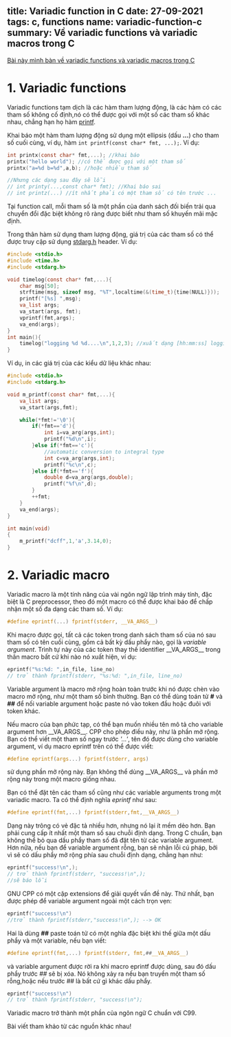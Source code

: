 title: Variadic function in C
date: 27-09-2021
tags: c, functions
name: variadic-function-c
summary: Về variadic functions và variadic macros trong C
---------------------------

<u>Bài này mình bàn về variadic functions và variadic macros trong C</u>

# 1. Variadic functions

Variadic functions tạm dịch là các hàm tham lượng động, là các hàm có các tham số không cố định,nó có thể được gọi với một số các tham số khác nhau, chẳng hạn họ hàm [printf](http://en.cppreference.com/w/c/io/fprintf).

Khai báo một hàm tham lượng động sử dụng một ellipsis (dấu **...**) cho tham số cuối cùng, ví dụ, hàm `int printf(const char* fmt, ...);`. Ví dụ:

```c
int printx(const char* fmt,...); //khai báo
printx("hello world"); //có thể được gọi với một tham số
printx("a=%d b=%d",a,b); //hoặc nhiều tham số

//Nhưng các dạng sau đây sẽ lỗi
// int printy(...,const char* fmt); //Khai báo sai
// int printz(...) //ít nhất phải có một tham số có tên trước ...
```

Tại function call, mỗi tham số là một phần của danh sách đối biến trải qua chuyển đổi đặc biệt không rõ ràng được biết như tham số khuyến mãi mặc định.

Trong thân hàm sử dụng tham lượng động, giá trị của các tham số có thể được truy cập sử dụng [stdarg.h](http://www.cplusplus.com/reference/cstdarg/) header. Ví dụ:

```c
#include <stdio.h>
#include <time.h>
#include <stdarg.h>

void timelog(const char* fmt,...){
    char msg[50];
    strftime(msg, sizeof msg, "%T",localtime(&(time_t){time(NULL)}));
    printf("[%s] ",msg);
    va_list args;
    va_start(args, fmt);
    vprintf(fmt,args);
    va_end(args);
}
int main(){
    timelog("logging %d %d....\n",1,2,3); //xuất dạng [hh:mm:ss] logging 1 2 3...
}
```

Ví dụ, in các giá trị của các kiểu dữ liệu khác nhau:

```c
#include <stdio.h>
#include <stdarg.h>

void m_printf(const char* fmt,...){
    va_list args;
    va_start(args,fmt);

    while(*fmt!='\0'){
        if(*fmt=='d'){
            int i=va_arg(args,int);
            printf("%d\n",i);
        }else if(*fmt=='c'){
            //automatic conversion to integral type
            int c=va_arg(args,int);
            printf("%c\n",c);
        }else if(*fmt=='f'){
            double d=va_arg(args,double);
            printf("%f\n",d);
        }
        ++fmt;
    }
    va_end(args);
}

int main(void)
{
    m_printf("dcff",1,'a',3.14,0);
}
```

# 2. Variadic macro

Variadic macro là một tính năng của vài ngôn ngữ lập trình máy tính, đặc biệt là C preprocessor, theo đó một macro có thể được khai báo để chấp nhận một số đa dạng các tham số. Ví dụ:

```c
#define eprintf(...) fprintf(stderr, __VA_ARGS__)
```

Khi macro được gọi, tất cả các token trong danh sách tham số của nó sau tham số có tên cuối cùng, gồm cả bất kỳ dấu phẩy nào, gọi là *variable argument*. Trình tự này của các token thay thế identifier \_\_VA\_ARGS\_\_ trong thân macro bất cứ khi nào nó xuất hiện, ví dụ:

```c
eprintf("%s:%d: ",in_file, line_no)
// trở thành fprintf(stderr, "%s:%d: ",in_file, line_no)
```

Variable argument là macro mở rộng hoàn toàn trước khi nó được chèn vào macro mở rộng, như một tham số bình thường. Bạn có thể dùng toán tử **#** và **##**  để nối variable argument hoặc paste nó vào token đầu hoặc đuôi với token khác. 

Nếu macro của bạn phức tạp, có thể bạn muốn nhiều tên mô tả cho variable argument hơn \_\_VA\_ARGS\_\_. CPP cho phép điều này, như là phần mở rộng. Bạn có thể viết một tham số ngay trước *'...'*, tên đó được dùng cho variable argument, ví dụ macro eprintf trên có thể được viết:

```c
#define eprintf(args...) fprintf(stderr, args)
```

sử dụng phần mở rộng này. Bạn không thể dùng \_\_VA\_ARGS\_\_ và phần mở rộng này trong một macro giống nhau.

Bạn có thể đặt tên các tham số cũng như các variable arguments trong một variadic macro. Ta có thể định nghĩa *eprintf* như sau:

```c
#define eprintf(fmt,...) fprintf(stderr,fmt,__VA_ARGS__)
```

Dạng này trông có vẻ đặc tả nhiều hơn, nhưng nó lại ít mềm dẻo hơn. Bạn phải cung cấp ít nhất một tham số sau chuỗi định dạng. Trong C chuẩn, bạn không thể bỏ qua dấu phẩy tham số đã đặt tên từ các variable argument. Hơn nữa, nếu bạn để variable argument rỗng, bạn sẽ nhận lỗi cú pháp, bởi vì sẽ có dấu phẩy mở rộng phía sau chuỗi định dạng, chẳng hạn như:

```c
eprintf("success!\n",);
// trở thành fprintf(stderr, "success!\n",);
//sẽ báo lỗi
```

GNU CPP có một cặp extensions để giải quyết vấn đề này. Thứ nhất, bạn được phép để variable argument ngoài một cách trọn vẹn:

```c
eprintf("success!\n")
//trở thành fprintf(stderr,"success!\n",); --> OK
```

Hai là dùng **##**  paste toán tử có một nghĩa đặc biệt khi thế giữa một dấu phẩy và một variable, nếu bạn viết:

```c
#define eprintf(fmt,...) fprintf(stderr, fmt,##__VA_ARGS__)
```

và variable argument được rời ra khi macro eprintf được dùng, sau đó dấu phẩy trước *##* sẽ bị xóa. Nó không xảy ra nếu bạn truyền một tham số rỗng,hoặc nếu trước *##* là bất cứ gì khác dấu phẩy.

```c
eprintf("success!\n")
// trở thành fprintf(stderr, "success!\n");
```

Variadic macro trở thành một phần của ngôn ngữ C chuẩn với C99. 

Bài viết tham khảo từ các nguồn khác nhau!


